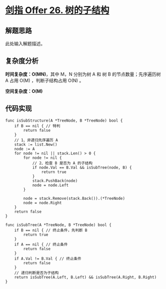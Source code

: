 # [剑指 Offer 26. 树的子结构](https://leetcode-cn.com/problems/shu-de-zi-jie-gou-lcof/)

## 解题思路

此处输入解题描述。

## 复杂度分析

**时间复杂度：O(MN)**，其中 M，N 分别为树 A 和 树 B 的节点数量；先序遍历树 A 占用 O(M) ，判断子结构占用 O(N) 。

**空间复杂度：O(M)** 

## 代码实现

```golang
func isSubStructure(A *TreeNode, B *TreeNode) bool {
	if B == nil { // 特判
		return false
	}
	// 1、非递归先序遍历 A
	stack := list.New()
	node := A
	for node != nil || stack.Len() > 0 {
		for node != nil {
			// 2、检查 B 是否为 A 的子结构
			if node.Val == B.Val && isSubTree(node, B) {
				return true
			}
			stack.PushBack(node)
			node = node.Left
		}

		node = stack.Remove(stack.Back()).(*TreeNode)
		node = node.Right
	}
	return false
}

func isSubTree(A *TreeNode, B *TreeNode) bool {
	if B == nil { // 终止条件，先判断 B
		return true
	}
	if A == nil { // 终止条件
		return false
	}
	if A.Val != B.Val { // 终止条件
		return false
	}
	// 递归判断是否为子结构
	return isSubTree(A.Left, B.Left) && isSubTree(A.Right, B.Right)
}
```